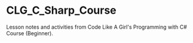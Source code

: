 # CLG_C_Sharp_Course
Lesson notes and activities from Code Like A Girl's Programming with C# Course (Beginner).
